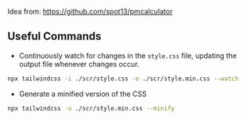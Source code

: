 

Idea from: https://github.com/spot13/pmcalculator


<!-- Useful Commands -->
## Useful Commands

- Continuously watch for changes in the `style.css` file, updating the output file whenever changes occur.

```bash
npx tailwindcss -i ./scr/style.css -o ./scr/style.min.css --watch
```

* Generate a minified version of the CSS

```bash
npx tailwindcss -o ./scr/style.min.css --minify 
```
